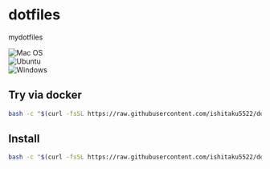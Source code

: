 # dotfiles
mydotfiles

![Mac OS](https://github.com/shun095/dotfiles/actions/workflows/test_buildtools_macos.yml/badge.svg)  
![Ubuntu](https://github.com/shun095/dotfiles/actions/workflows/test_buildtools_ubuntu.yml/badge.svg)  
![Windows](https://github.com/shun095/dotfiles/actions/workflows/test_install_windows.yml/badge.svg)  

## Try via docker

```sh
bash -c "$(curl -fsSL https://raw.githubusercontent.com/ishitaku5522/dotfiles/master/trial.sh)"
```

## Install

```sh
bash -c "$(curl -fsSL https://raw.githubusercontent.com/ishitaku5522/dotfiles/master/install.sh)"
```
